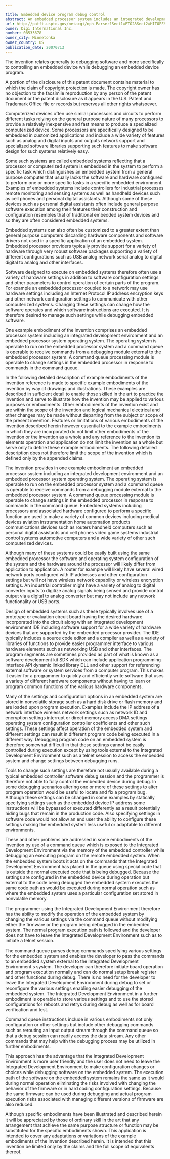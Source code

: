 ```yaml
---

title: Embedded device program debug control
abstract: An embedded processor system includes an integrated development environment and an embedded processor operating system. The embedded processor operating system is operable to run on the embedded processor system, and a command queue is operable to receive commands from a debugging module external to the embedded processor system. A command queue processing module is operable to change settings in the embedded processor system in response to commands in the command queue.
url: http://patft.uspto.gov/netacgi/nph-Parser?Sect1=PTO2&Sect2=HITOFF&p=1&u=%2Fnetahtml%2FPTO%2Fsearch-adv.htm&r=1&f=G&l=50&d=PALL&S1=08533678&OS=08533678&RS=08533678
owner: Digi International Inc.
number: 08533678
owner_city: Minnetonka
owner_country: US
publication_date: 20070713
---
```

The invention relates generally to debugging software and more specifically to controlling an embedded device while debugging an embedded device program.

A portion of the disclosure of this patent document contains material to which the claim of copyright protection is made. The copyright owner has no objection to the facsimile reproduction by any person of the patent document or the patent disclosure as it appears in the U.S. Patent and Trademark Office file or records but reserves all other rights whatsoever.

Computerized devices often use similar processors and circuits to perform different tasks relying on the general purpose nature of many processors to provide a relatively inexpensive and fast means to produce a specialized computerized device. Some processors are specifically designed to be embedded in customized applications and include a wide variety of features such as analog and digital inputs and outputs network support and specialized software libraries supporting such features to make software design for such systems relatively easy.

Some such systems are called embedded systems reflecting that a processor or computerized system is embedded in the system to perform a specific task which distinguishes an embedded system from a general purpose computer that usually lacks the software and hardware configured to perform one or more specific tasks in a specific embedded environment. Examples of embedded systems include controllers for industrial processes remote monitoring and sensing systems as well as handheld devices such as cell phones and personal digital assistants. Although some of these devices such as personal digital assistants often include general purpose software execution among their features their construction and configuration resembles that of traditional embedded system devices and so they are often considered embedded systems.

Embedded systems can also often be customized to a greater extent than general purpose computers discarding hardware components and software drivers not used in a specific application of an embedded system. Embedded processor providers typically provide support for a variety of hardware through very robust software packages supporting a variety of different configurations such as USB analog network serial analog to digital digital to analog and other interfaces.

Software designed to execute on embedded systems therefore often use a variety of hardware settings in addition to software configuration settings and other parameters to control operation of certain parts of the program. For example an embedded processor coupled to a network may use hardware settings including an Internet Protocol IP address encryption keys and other network configuration settings to communicate with other computerized systems. Changing these settings can change how the software operates and which software instructions are executed. It is therefore desired to manage such settings while debugging embedded software.

One example embodiment of the invention comprises an embedded processor system including an integrated development environment and an embedded processor system operating system. The operating system is operable to run on the embedded processor system and a command queue is operable to receive commands from a debugging module external to the embedded processor system. A command queue processing module is operable to change settings in the embedded processor in response to commands in the command queue.

In the following detailed description of example embodiments of the invention reference is made to specific example embodiments of the invention by way of drawings and illustrations. These examples are described in sufficient detail to enable those skilled in the art to practice the invention and serve to illustrate how the invention may be applied to various purposes or embodiments. Other embodiments of the invention exist and are within the scope of the invention and logical mechanical electrical and other changes may be made without departing from the subject or scope of the present invention. Features or limitations of various embodiments of the invention described herein however essential to the example embodiments in which they are incorporated do not limit other embodiments of the invention or the invention as a whole and any reference to the invention its elements operation and application do not limit the invention as a whole but serve only to define these example embodiments. The following detailed description does not therefore limit the scope of the invention which is defined only by the appended claims.

The invention provides in one example embodiment an embedded processor system including an integrated development environment and an embedded processor system operating system. The operating system is operable to run on the embedded processor system and a command queue is operable to receive commands from a debugging module external to the embedded processor system. A command queue processing module is operable to change settings in the embedded processor in response to commands in the command queue. Embedded systems including processors and associated hardware configured to perform a specific function are used to make a variety of common devices including medical devices aviation instrumentation home automation products communications devices such as routers handheld computers such as personal digital assistants and cell phones video game systems industrial control systems automotive computers and a wide variety of other such computerized devices.

Although many of these systems could be easily built using the same embedded processor the software and operating system configuration of the system and the hardware around the processor will likely differ from application to application. A router for example will likely have several wired network ports configured with IP addresses and other configuration settings but will not have wireless network capability or wireless encryption settings. An industrial controller might have a variety of analog to digital converter inputs to digitize analog signals being sensed and provide control output via a digital to analog converter but may not include any network functionality or USB ports.

Design of embedded systems such as these typically involves use of a prototype or evaluation circuit board having the desired hardware incorporated into the circuit along with an integrated development environment IDE including software support for a wide variety of hardware devices that are supported by the embedded processor provider. The IDE typically includes a source code editor and a compiler as well as a variety of libraries of functions to provide easier programmer interface to various hardware elements such as networking USB and other interfaces. The program segments are sometimes provided as part of what is known as a software development kit SDK which can include application programming interface API dynamic linked library DLL and other support for referencing external software or system services from a computer program. This makes it easier for a programmer to quickly and efficiently write software that uses a variety of different hardware components without having to learn or program common functions of the various hardware components.

Many of the settings and configuration options in an embedded system are stored in nonvolatile storage such as a hard disk drive or flash memory and are loaded upon program execution. Examples include the IP address of a network interface wireless network settings such as network ID and encryption settings interrupt or direct memory access DMA settings operating system configuration controller coefficients and other such settings. These settings affect operation of the embedded system and different settings can result in different program code being executed in a different way. Debugging program code on an embedded system is therefore somewhat difficult in that these settings cannot be easily controlled during execution except by using tools external to the Integrated Development Environment such as a telnet session to access the embedded system and change settings between debugging runs.

Tools to change such settings are therefore not usually available during a typical embedded controller software debug session and the programmer is therefore not able to fully control the embedded device during debug. In some debugging scenarios altering one or more of these settings to alter program operation would be useful to locate and fix a program bug. Although these settings can be changed in some examples by statically specifying settings such as the embedded device IP address some instructions will be bypassed or executed differently as a result potentially hiding bugs that remain in the production code. Also specifying settings in software code would not allow an end user the ability to configure these settings making the embedded system less useful or adaptable to different environments.

These and other problems are addressed in some embodiments of the invention by use of a command queue which is exposed to the Integrated Development Environment via the memory of the embedded controller while debugging an executing program on the remote embedded system. When the embedded system boots it acts on the commands that the Integrated Development Environment has placed in the queue using special code that is outside the normal executed code that is being debugged. Because the settings are configured in the embedded device during operation but external to the code being debugged the embedded system executes the same code path as would be executed during normal operation such as where the embedded system uses a particular configuration set stored in nonvolatile memory.

The programmer using the Integrated Development Environment therefore has the ability to modify the operation of the embedded system by changing the various settings via the command queue without modifying either the firmware or the program being debugged in the embedded system. The normal program execution path is followed and the developer does not have to leave the Integrated Development Environment such as to initiate a telnet session.

The command queue parses debug commands specifying various settings for the embedded system and enables the developer to pass the commands to an embedded system external to the Integrated Development Environment s system. The developer can therefore initiate board operation and program execution normally and can do normal setup break register and other functions during debug. There is no need for the developer to leave the Integrated Development Environment during debug to set or reconfigure the various settings enabling easier debugging of the embedded system. The Integrated Development Environment in a further embodiment is operable to store various settings and to use the stored configurations for reboots and retrys during debug as well as for board verification and test.

Command queue instructions include in various embodiments not only configuration or other settings but include other debugging commands such as rerouting an input output stream through the command queue so that a debug session can readily access the data stream. Any other commands that may help with the debugging process may be utilized in further embodiments.

This approach has the advantage that the Integrated Development Environment is more user friendly and the user does not need to leave the Integrated Development Environment to make configuration changes or choices while debugging software on the embedded system. The execution path of the software on the embedded system remains the same as it would during normal operation eliminating the risks involved with changing the behavior of the firmware or in hard coding configuration settings. Because the same firmware can be used during debugging and actual program execution risks associated with managing different versions of firmware are also reduced.

Although specific embodiments have been illustrated and described herein it will be appreciated by those of ordinary skill in the art that any arrangement that achieve the same purpose structure or function may be substituted for the specific embodiments shown. This application is intended to cover any adaptations or variations of the example embodiments of the invention described herein. It is intended that this invention be limited only by the claims and the full scope of equivalents thereof.

